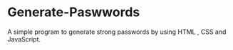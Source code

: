 # Generate-Paswwords
A simple program to generate strong passwords by using HTML , CSS and JavaScript.
